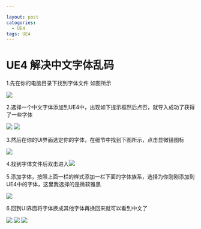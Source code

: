 ```yaml
---

layout: post
catogories:
  - UE4
tags: UE4
---
```


# UE4 解决中文字体乱码

1.先在你的电脑目录下找到字体文件 如图所示

<img src="https://rpzoss.oss-cn-chengdu.aliyuncs.com/Public/5-12-2020-1.png" >

2.选择一个中文字体添加到UE4中，出现如下提示框然后点否，就导入成功了获得了一些字体

<img src="https://rpzoss.oss-cn-chengdu.aliyuncs.com/Public/5-12-2020-2.png" >

<img src="https://rpzoss.oss-cn-chengdu.aliyuncs.com/Public/5-12-2020-3.png" >

3.然后在你的UI界面选定你的字体，在细节中找到下图所示，点击显微镜图标

<img src="https://rpzoss.oss-cn-chengdu.aliyuncs.com/Public/5-12-2020-4.png" >

4.找到字体文件后双击进入<img src="https://rpzoss.oss-cn-chengdu.aliyuncs.com/Public/5-12-2020-5.png" >

5.添加字体，按照上面一栏的样式添加一栏下面的字体族系，选择为你刚刚添加到UE4中的字体，这里我选择的是微软雅黑

<img src="https://rpzoss.oss-cn-chengdu.aliyuncs.com/Public/5-12-2020-6.png" >

6.回到UI界面将字体换成其他字体再换回来就可以看到中文了

<img src="https://rpzoss.oss-cn-chengdu.aliyuncs.com/Public/5-12-2020-7.png" >

<img src="https://rpzoss.oss-cn-chengdu.aliyuncs.com/Public/5-12-2020-8.png" >

<img src="https://rpzoss.oss-cn-chengdu.aliyuncs.com/Public/5-12-2020-9.png" >